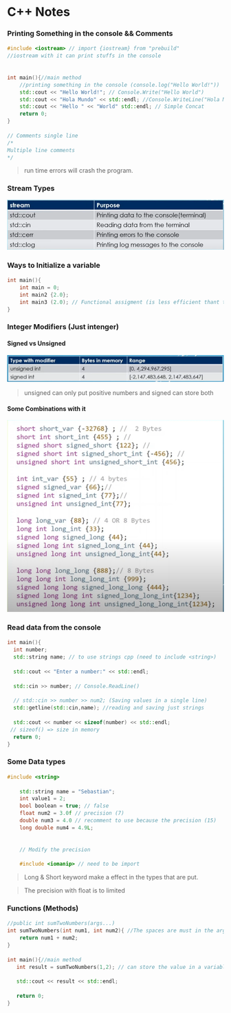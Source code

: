 # C++ Notes

### Printing Something in the console && Comments

```c++
#include <iostream> // import {iostream} from "prebuild"
//iostream with it can print stuffs in the console


int main(){//main method
    //printing something in the console (console.log("Hello World!"))
    std::cout << "Hello World!"; // Console.Write("Hello World")
    std::cout << "Hola Mundo" << std::endl; //Console.WriteLine("Hola Mundo")
    std::cout << "Hello " << "World" std::endl; // Simple Concat
    return 0;
}

// Comments single line
/*
Multiple line comments
*/
```

> run time errors will crash the program.

### Stream Types

![stream_types](./images/Stream_Types.PNG)

### Ways to Initialize a variable

```cpp
int main(){
    int main = 0;
    int main2 {2.0};
    int main3 (2.0); // Functional assigment (is less efficient thant the braces {})
}
```

### Integer Modifiers (Just intenger)

#### Signed vs Unsigned

![unsigned-signed](./images//unsigned-signed.PNG)

> unsigned can only put positive numbers and signed can store both

#### Some Combinations with it

![](./images/combinations.PNG)

### Read data from the console

```cpp
int main(){
  int number;
  std::string name; // to use strings cpp (need to include <string>)

  std::cout << "Enter a number:" << std::endl;

  std::cin >> number; // Console.ReadLine()

  // std::cin >> number >> num2; (Saving values in a single line)
  std::getline(std::cin,name); //reading and saving just strings

  std::cout << number << sizeof(number) << std::endl;
 // sizeof() => size in memory
  return 0;
}
```

### Some Data types

```cpp
#include <string>

    std::string name = "Sebastian";
    int value1 = 2;
    bool boolean = true; // false
    float num2 = 3.0f // precision (7)
    double num3 = 4.0 // recomment to use because the precision (15)
    long double num4 = 4.9L;


    // Modify the precision

    #include <iomanip> // need to be import

```

> Long & Short keyword make a effect in the types that are put.

> The precision with float is to limited

### Functions (Methods)

```cpp
//public int sumTwoNumbers(args...)
int sumTwoNumbers(int num1, int num2){ //The spaces are must in the args
    return num1 + num2;
}

int main(){//main method
   int result = sumTwoNumbers(1,2); // can store the value in a variable of the same tipe as the function

   std::cout << result << std::endl;

   return 0;
}
```
